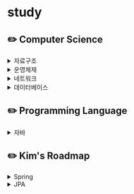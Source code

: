 # study

## :pencil2: Computer Science
<details>
<summary>자료구조</summary>

</details>

<details>
<summary>운영체제</summary>

</details>

<details>
<summary>네트워크</summary>

</details>

<details>
<summary>데이터베이스</summary>

</details>

## :pencil2: Programming Language
<details>
<summary>자바</summary>

</details>

## :pencil2: Kim's Roadmap
<details>
<summary>Spring</summary>

- 스프링 입문 - 코드로 배우는 스프링 부트, 웹 MVC, DB 접근 기술
- 스프링 핵심 원리 - 기본편
- 모든 개발자를 위한 HTTP 웹 기본 지식
- 스프링 MVC 1편 - 백엔드 웹 개발 핵심 기술
- 스프링 MVC 2편 - 백엔드 웹 개발 활용 기술
- 스프링 DB 1편 - 데이터 접근 핵심 원리
- 스프링 DB 2편 - 데이터 접근 활용 기술
- 스프링 핵심 원리 - 고급편
- 스프링 부트 - 핵심 원리와 활용
</details>
<details>
<summary>JPA</summary>
  
- 자바 ORM 표준 JPA 프로그래밍 - 기본편
- 실전! 스프링 부트와 JPA 활용1 - 웹 애플리케이션 개발
- 실전! 스프링 부트와 JPA 활용2 - API 개발과 성능 최적화
- 실전! 스프링 데이터 JPA
- 실전! Querydsl
</details>

